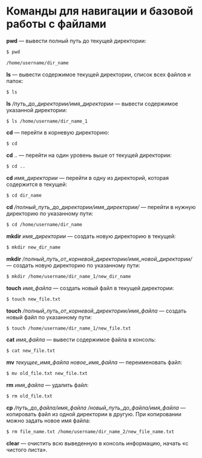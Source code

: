 # Команды для навигации и базовой работы с файлами
**pwd** — вывести полный путь до текущей директории:
```bash
$ pwd

/home/username/dir_name
```

**ls** — вывести содержимое текущей директории, список всех файлов и папок:
```bash
$ ls
```

**ls** */путь_до_директории/имя_директории* — вывести содержимое указанной директории:
```bash
$ ls /home/username/dir_name_1
```

**cd** — перейти в корневую директорию:
```bash
$ cd
```

**cd** *..* — перейти на один уровень выше от текущей директории:
```bash
$ cd ..
```

**cd** *имя_директории* — перейти в одну из директорий, которая содержится в текущей:
```bash
$ cd dir_name
```

**cd** */полный_путь_до_директории/имя_директории/* — перейти в нужную директорию по указанному пути:
```bash
$ cd /home/username/dir_name
```

**mkdir** *имя_директории* — создать новую директорию в текущей:
```bash
$ mkdir new_dir_name
```

**mkdir** */полный_путь_от_корневой_директории/имя_новой_директории/* — создать новую директорию по указанному пути:
```bash
$ mkdir /home/username/dir_name_1/new_dir_name
```

**touch** *имя_файла* — создать новый файл в текущей директории:
```bash
$ touch new_file.txt
```

**touch** */полный_путь_от_корневой_директории/имя_файла* — создать новый файл по указанному пути:
```bash
$ touch /home/username/dir_name_1/new_file.txt
```

**cat** *имя_файла* — вывести содержимое файла в консоль:
```bash
$ cat new_file.txt
```

**mv** *текущее_имя_файла новое_имя_файла* — переименовать файл:
```bash
$ mv old_file.txt new_file.txt
```

**rm** *имя_файла* — удалить файл:
```bash
$ rm old_file.txt
```

**cp** */путь_до_файла/имя_файла /новый_путь_до_файла/имя_файла* — копировать файл из одной директории в другую. При копировании можно задать новое имя файла:
```bash
$ rm file_name.txt /home/username/dir_name_2/new_file_name.txt
```

**clear** — очистить всю выведенную в консоль информацию, начать «с чистого листа».
